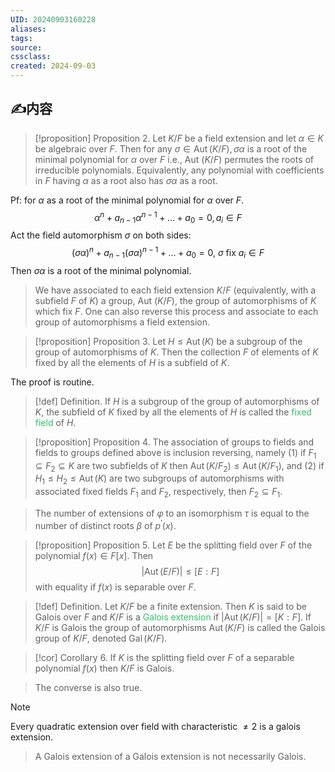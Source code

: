 ```yaml
---
UID: 20240903160228 
aliases: 
tags: 
source: 
cssclass: 
created: 2024-09-03
---
```


## ✍内容
> [!proposition]
> Proposition 2. Let $K / F$ be a field extension and let $\alpha \in K$ be algebraic over $F$. Then for any $\sigma \in \operatorname{Aut}(K / F), \sigma \alpha$ is a root of the minimal polynomial for $\alpha$ over $F$ i.e., Aut $(K / F)$ permutes the roots of irreducible polynomials. Equivalently, any polynomial with coefficients in $F$ having $\alpha$ as a root also has $\sigma \alpha$ as a root.

Pf: for $\displaystyle \alpha$ as a root of the minimal polynomial for $\displaystyle \alpha$ over $F$.
$$
\alpha^{n}+a_{n-1}\alpha^{n-1}+\dots+a_{0}=0,a_{i}\in F
$$
Act the field automorphism $\displaystyle \sigma$ on both sides:
$$
(\sigma\alpha)^{n}+a_{n-1}(\sigma\alpha)^{n-1}+\dots+a_{0}=0,\ \sigma\text{ fix }a_{i}\in F
$$
Then $\displaystyle \sigma\alpha$ is a root of the minimal polynomial.
> We have associated to each field extension $K / F$ (equivalently, with a subfield $F$ of $K)$ a group, Aut $(K / F)$, the group of automorphisms of $K$ which fix $F$. One can also reverse this process and associate to each group of automorphisms a field extension.

> [!proposition]
> Proposition 3. Let $H \leq \operatorname{Aut}(K)$ be a subgroup of the group of automorphisms of $K$. Then the collection $F$ of elements of $K$ fixed by all the elements of $H$ is a subfield of $K$.

The proof is routine.
> [!def]
> Definition. If $H$ is a subgroup of the group of automorphisms of $K$, the subfield of $K$ fixed by all the elements of $H$ is called the <font color="#2DC26B">fixed field</font> of $H$.

> [!proposition]
> Proposition 4. The association of groups to fields and fields to groups defined above is inclusion reversing, namely
(1) if $F_1 \subseteq F_2 \subseteq K$ are two subfields of $K$ then $\operatorname{Aut}\left(K / F_2\right) \leq \operatorname{Aut}\left(K / F_1\right)$, and
(2) if $H_1 \leq H_2 \leq \operatorname{Aut}(K)$ are two subgroups of automorphisms with associated fixed fields $F_1$ and $F_2$, respectively, then $F_2 \subseteq F_1$.

>The number of extensions of $\varphi$ to an isomorphism $\tau$ is equal to the number of distinct roots $\beta$ of $p^{\prime}(x)$. 

> [!proposition]
> Proposition 5. Let $E$ be the splitting field over $F$ of the polynomial $f(x) \in F[x]$. Then
$$|\operatorname{Aut}(E / F)| \leq[E: F]$$ with equality if $f(x)$ is separable over $F$.

> [!def]
> Definition. Let $K / F$ be a finite extension. Then $K$ is said to be Galois over $F$ and $K / F$ is a <font color="#2DC26B">Galois extension</font> if $|\operatorname{Aut}(K / F)|=[K: F]$. If $K / F$ is Galois the group of automorphisms $\operatorname{Aut}(K / F)$ is called the Galois group of $K / F$, denoted $\operatorname{Gal}(K / F)$.

> [!cor]
> Corollary 6. If $K$ is the splitting field over $F$ of a separable polynomial $f(x)$ then $K / F$ is Galois.

> The converse is also true.

> [!NOTE]
> Every quadratic extension over field with characteristic $\displaystyle \neq2$ is a galois extension.

> A Galois extension of a Galois extension is not necessarily Galois.






